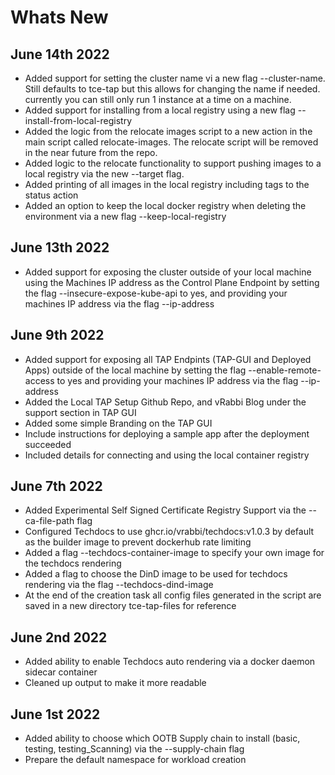 # Whats New

## June 14th 2022
* Added support for setting the cluster name vi a new flag --cluster-name. Still defaults to tce-tap but this allows for changing the name if needed. currently you can still only run 1 instance at a time on a machine.
* Added support for installing from a local registry using a new flag --install-from-local-registry
* Added the logic from the relocate images script to a new action in the main script called relocate-images. The relocate script will be removed in the near future from the repo.
* Added logic to the relocate functionality to support pushing images to a local registry via the new --target flag.
* Added printing of all images in the local registry including tags to the status action
* Added an option to keep the local docker registry when deleting the environment via a new flag --keep-local-registry
  
## June 13th 2022
* Added support for exposing the cluster outside of your local machine using the Machines IP address as the Control Plane Endpoint by setting the flag --insecure-expose-kube-api to yes, and providing your machines IP address via the flag --ip-address
  
## June 9th 2022
* Added support for exposing all TAP Endpints (TAP-GUI and Deployed Apps) outside of the local machine by setting the flag --enable-remote-access to yes and providing your machines IP address via the flag --ip-address
* Added the Local TAP Setup Github Repo, and vRabbi Blog under the support section in TAP GUI
* Added some simple Branding on the TAP GUI
* Include instructions for deploying a sample app after the deployment succeeded
* Included details for connecting and using the local container registry

  
## June 7th 2022
* Added Experimental Self Signed Certificate Registry Support via the --ca-file-path flag
* Configured Techdocs to use ghcr.io/vrabbi/techdocs:v1.0.3 by default as the builder image to prevent dockerhub rate limiting
* Added a flag --techdocs-container-image to specify your own image for the techdocs rendering
* Added a flag to choose the DinD image to be used for techdocs rendering via the flag --techdocs-dind-image
* At the end of the creation task all config files generated in the script are saved in a new directory tce-tap-files for reference
  
## June 2nd 2022
* Added ability to enable Techdocs auto rendering via a docker daemon sidecar container
* Cleaned up output to make it more readable
  
## June 1st 2022
* Added ability to choose which OOTB Supply chain to install (basic, testing, testing_Scanning) via the --supply-chain flag
* Prepare the default namespace for workload creation
  
